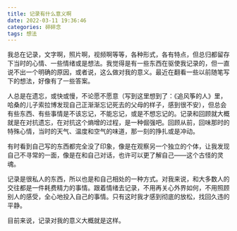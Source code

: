 ```yaml
---
title: 记录有什么意义啊
date: 2022-03-11 19:36:46
categories: 碎碎念
tags: 想法
---
```


我总在记录，文字啊，照片啊，视频啊等等，各种形式，各有特点，但总归都留存下当时的心情、一些情绪或是想法。我觉得是有一些东西在驱使我记录的，但一直说不出一个明确的原因，或者说，这么做对我的意义。最近在翻看一些以前随笔写下的想法，好像有了一些答案。
<!--more-->

人总是在遗忘，或快或慢，不论愿不愿意（写到这里想到了：《追风筝的人》里，哈桑的儿子索拉博发现自己正渐渐忘记死去的父母的样子，感到很不安），但总会有些东西、有些事情是不该忘记，不能忘记，或是不想忘记的。记录和回顾就大概就是在对抗遗忘，在对抗这个熵增的过程，是一种倔强吧。回顾从前，回味那时的特殊心情，当时的天气、温度和空气的味道，那一刻的挣扎或是冲动。

有时看到自己写的东西都完全没了印象，像是在观察另一个独立的个体，让我发现自己不寻常的一面，像是在和自己对话，也许可以更了解自己——这个古怪的灵魂。

记录是很私人的东西，所以也是和自己相处的一种方式。对我来说，和大多数人的交往都是一件耗费精力的事情。跟着情绪去记录，不用再关心外界如何，不用照顾别人的感受，全心地投入自己的事情。只有这时我才感到彻底的放松，找回久违的平静。

目前来说，记录对我的意义大概就是这样。
